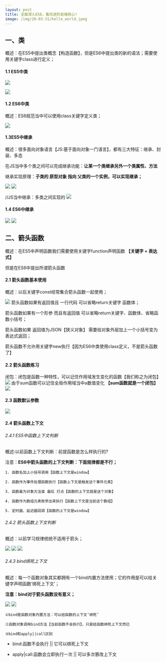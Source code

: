 ```yaml
---
layout: post
title: 全面深入ES6，看完进阶前端核心!
image: /img/20-03-31/hello_world.jpeg
---
```


## 一、类

概述：在ES5中提出类概念【构造函数】，但是ES6中提出类的新的语法；需要使用关键字class进行定义；

#### 1.1 ES5中类

![](/img/20-03-31/640-1.png)

![](/img/20-03-31/640.png)

#### 1.2 ES6中类

概述：ES6规范当中可以使用class关键字定义类；

![](/img/20-03-31/640-2.png)

#### 1.3ES5中继承

概述：很多面向对象语言【JS:基于面向对象一门语言】，都有三大特征：继承、封装、多态



在JS当中多个类之间可以完成继承功能：**让某一个类继承另外一个类属性、方法**



继承实现原理：**子类的 原型对象 指向 父类的一个实例，可以实现继承；**

![](/img/20-03-31/640-3.png)
![](/img/20-03-31/640-4.png)

//JS当中继承：多类之间实现的
![](/img/20-03-31/640-5.png)

#### 1.4 ES6中继承

![](/img/20-03-31/640-6.png)
![](/img/20-03-31/640-14.png)


## 二、箭头函数


概述：在ES5中声明函数我们需要使用关键字function声明函数 **【关键字 + 表达式】**

但是在ES6中提出所谓箭头函数

#### 2.1 箭头函数基本使用

概述：以后关键字const经常集合箭头函数一起使用；

![](/img/20-03-31/640-7.png)
箭头函数如果有返回值且 一行代码 可以省略return关键字  函数体；

箭头函数如果有一个形参 而且有返回值 可以省略return关键字、函数体、省略函数小括号；

箭头函数如果 返回值为JSON【狭义对象】 需要给对象外层加上一个小括号变为表达式返回；

箭头函数不允许用关键字new执行【因为ES6中类使用class定义，不是箭头函数了】

#### 2.2 箭头函数练习

闭包：闭包是函数一种特性，可以记住作用域发生变化的函数【我们称之为闭包】
![](/img/20-03-31/640-8.png)
由于sum函数可以记住全局作用域当中a数值变化 **【sum函数就是一个闭包】**
![](/img/20-03-31/640-9.png)

#### 2.3 函数默认参数

![](/img/20-03-31/640-10.png)
#### 2.4 箭头函数上下文

###### 2.4.1 ES5中函数上下文判断

概述:以前函数上下文判断：前提函数是怎么样执行的?

注意：**ES6中箭头函数的上下文判断：下面规律都是不行；**

    1. 函数名加上小括号调用【函数上下文是window】

    2. 函数作为事件处理函数执行【函数上下文是触发这个事件元素】

    3. 函数最为对象方法谁 最后 打点【函数的上下文就是这个对象】

    4. 函数作为数组元素枚举出来执行【函数上下文是当前这个数组】

    5. 定时器、延迟器回调【函数的上下文是window】

###### 2.4.2 箭头函数上下文判断

概述：以前学习规律统统不适用于箭头；

![](/img/20-03-31/640-15.png)
![](/img/20-03-31/640-11.png)
![](/img/20-03-31/640-12.png)

###### 2.4.3 bind绑死上下文

概述：每一个函数对象其实都拥有一个bind内置方法使用；它的作用是可以给关键字声明函数‘绑死上下文’；

 **注意：bind对于箭头函数没有意义；**

![](/img/20-03-31/640-13.png)
![](/img/20-03-31/640-13.png)

    ①bind是函数对象内置方法：可以给函数的上下文‘绑死’

    ②函数对象调用bind方法【当前函数不会执行】，只是给函数绑死上下文而已

    ③bind和apply||call区别


- bind:函数不会执行  ||  它可以绑死上下文

- apply|call:函数会立即执行一次  || 可以多次篡改上下文

